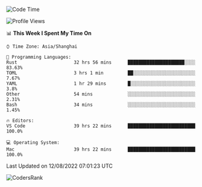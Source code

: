 <!--START_SECTION:waka-->
![Code Time](http://img.shields.io/badge/Code%20Time-1%2C620%20hrs%204%20mins-blue)

![Profile Views](http://img.shields.io/badge/Profile%20Views-52-blue)

📊 **This Week I Spent My Time On** 

```text
⌚︎ Time Zone: Asia/Shanghai

💬 Programming Languages: 
Rust                     32 hrs 56 mins      █████████████████████░░░░   83.63% 
TOML                     3 hrs 1 min         ██░░░░░░░░░░░░░░░░░░░░░░░   7.67% 
YAML                     1 hr 29 mins        █░░░░░░░░░░░░░░░░░░░░░░░░   3.8% 
Other                    54 mins             ░░░░░░░░░░░░░░░░░░░░░░░░░   2.31% 
Bash                     34 mins             ░░░░░░░░░░░░░░░░░░░░░░░░░   1.45%

🔥 Editors: 
VS Code                  39 hrs 22 mins      █████████████████████████   100.0%

💻 Operating System: 
Mac                      39 hrs 22 mins      █████████████████████████   100.0%

```


 Last Updated on 12/08/2022 07:01:23 UTC
<!--END_SECTION:waka-->

![CodersRank](https://cr-skills-chart-widget.azurewebsites.net/api/api?username=BugenZhao&padding=16&tooltip=true&branding=false&sort-by-score=true&skills=Rust%2C%20Swift%2C%20C%2C%20TypeScript%2C%20Java%2C%20Go%2C%20Dart%2C%20C%2B%2B%2C%20Python%2C%20Assembly%2C%20Shell%2C%20Kotlin)
